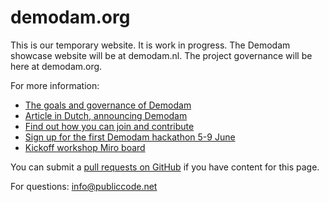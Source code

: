 # demodam.org

This is our temporary website. It is work in progress. The Demodam showcase website will be at demodam.nl. The project governance will be here at demodam.org. 

For more information:
* [The goals and governance of Demodam](https://github.com/demodam/demodam.org/blob/main/GOVERNANCE.md)
* [Article in Dutch, announcing Demodam](https://commonground.nl/blog/view/6c422c0a-e541-41c8-8261-9c8bc90f4d87/doe-mee-met-demodam-de-common-ground-showcase-website)
* [Find out how you can join and contribute](https://github.com/demodam/demodam.org/blob/main/CONTRIBUTING.MD)
* [Sign up for the first Demodam hackathon 5-9 June](https://www.meetup.com/Code-For-NL/events/278262253/)
* [Kickoff workshop Miro board](https://miro.com/app/board/o9J_lVUNNfU=/)


You can submit a [pull requests on GitHub](https://github.com/demodam/demodam.org/edit/main/README.md) if you have content for this page.

For questions: <info@publiccode.net>
